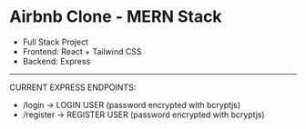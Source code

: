 # Airbnb Clone - MERN Stack

- Full Stack Project
- Frontend: React + Tailwind CSS
- Backend: Express

---------------

CURRENT EXPRESS ENDPOINTS:
- /login  ->  LOGIN USER  (password encrypted with bcryptjs)
- /register  ->  REGISTER USER (password encrypted with bcryptjs)
